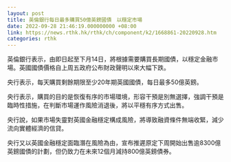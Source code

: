 ```yaml
---
layout: post
title: 英倫銀行每日最多購買50億英鎊國債　以穩定市場
date: 2022-09-28 21:46:19.000000000 +08:00
link: https://news.rthk.hk/rthk/ch/component/k2/1668861-20220928.htm
categories: rthk
---
```


英倫銀行表示，由即日起至下月14日，將根據需要購買長期國債，以穩定金融市場。英國國債價格自上周五政府公布財政聲明以來大幅下跌。

央行表示，每天購買剩餘期限至少20年期英國國債，每日最多50億英鎊。

央行表示，購買的目的是恢復有序的市場環境，形容干預是別無選擇，強調干預是臨時性措施，在判斷市場運作風險消退後，將以平穩有序方式出售。

央行說，如果市場失靈對英國金融穩定構成風險，將導致融資條件無端收緊，減少流向實體經濟的信貸。

央行又以英國金融穩定面臨潛在風險為由，宣布推遲原定下周開始出售逾8300億英鎊國債的計劃，但仍致力在未來12個月減持800億英鎊債券。
